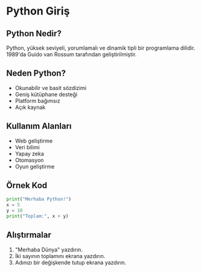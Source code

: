 # Python Giriş

## Python Nedir?
Python, yüksek seviyeli, yorumlamalı ve dinamik tipli bir programlama dilidir.
1989'da Guido van Rossum tarafından geliştirilmiştir.

## Neden Python?
- Okunabilir ve basit sözdizimi
- Geniş kütüphane desteği
- Platform bağımsız
- Açık kaynak

## Kullanım Alanları
- Web geliştirme
- Veri bilimi
- Yapay zeka
- Otomasyon
- Oyun geliştirme

## Örnek Kod
```python
print("Merhaba Python!")
x = 5
y = 10
print("Toplam:", x + y)
```

## Alıştırmalar
1. "Merhaba Dünya" yazdırın.
2. İki sayının toplamını ekrana yazdırın.
3. Adınızı bir değişkende tutup ekrana yazdırın.
